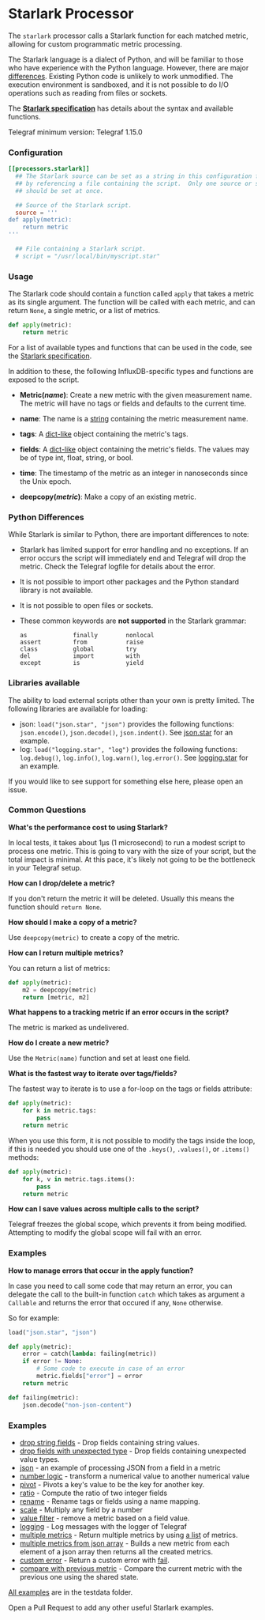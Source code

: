 # Starlark Processor

The `starlark` processor calls a Starlark function for each matched metric,
allowing for custom programmatic metric processing.

The Starlark language is a dialect of Python, and will be familiar to those who
have experience with the Python language. However, there are major [differences](#python-differences).
Existing Python code is unlikely to work unmodified.  The execution environment
is sandboxed, and it is not possible to do I/O operations such as reading from
files or sockets.

The **[Starlark specification][]** has details about the syntax and available
functions.

Telegraf minimum version: Telegraf 1.15.0

### Configuration

```toml
[[processors.starlark]]
  ## The Starlark source can be set as a string in this configuration file, or
  ## by referencing a file containing the script.  Only one source or script
  ## should be set at once.

  ## Source of the Starlark script.
  source = '''
def apply(metric):
	return metric
'''

  ## File containing a Starlark script.
  # script = "/usr/local/bin/myscript.star"
```

### Usage

The Starlark code should contain a function called `apply` that takes a metric as
its single argument.  The function will be called with each metric, and can
return `None`, a single metric, or a list of metrics.

```python
def apply(metric):
	return metric
```

For a list of available types and functions that can be used in the code, see
the [Starlark specification][].

In addition to these, the following InfluxDB-specific
types and functions are exposed to the script.

- **Metric(*name*)**:
Create a new metric with the given measurement name.  The metric will have no
tags or fields and defaults to the current time.

- **name**:
The name is a [string][] containing the metric measurement name.

- **tags**:
A [dict-like][dict] object containing the metric's tags.

- **fields**:
A [dict-like][dict] object containing the metric's fields.  The values may be
of type int, float, string, or bool.

- **time**:
The timestamp of the metric as an integer in nanoseconds since the Unix
epoch.

- **deepcopy(*metric*)**: Make a copy of an existing metric.

### Python Differences

While Starlark is similar to Python, there are important differences to note:

- Starlark has limited support for error handling and no exceptions.  If an
  error occurs the script will immediately end and Telegraf will drop the
  metric.  Check the Telegraf logfile for details about the error.

- It is not possible to import other packages and the Python standard library
  is not available.

- It is not possible to open files or sockets.

- These common keywords are **not supported** in the Starlark grammar:
  ```
  as             finally        nonlocal
  assert         from           raise
  class          global         try
  del            import         with
  except         is             yield
  ```

### Libraries available

The ability to load external scripts other than your own is pretty limited. The following libraries are available for loading:

* json: `load("json.star", "json")` provides the following functions: `json.encode()`, `json.decode()`, `json.indent()`. See [json.star](/plugins/processors/starlark/testdata/json.star) for an example.
* log: `load("logging.star", "log")` provides the following functions: `log.debug()`, `log.info()`, `log.warn()`, `log.error()`. See [logging.star](/plugins/processors/starlark/testdata/logging.star) for an example.

If you would like to see support for something else here, please open an issue.

### Common Questions

**What's the performance cost to using Starlark?**

In local tests, it takes about 1µs (1 microsecond) to run a modest script to process one
metric. This is going to vary with the size of your script, but the total impact is minimal.
At this pace, it's likely not going to be the bottleneck in your Telegraf setup.

**How can I drop/delete a metric?**

If you don't return the metric it will be deleted.  Usually this means the
function should `return None`.

**How should I make a copy of a metric?**

Use `deepcopy(metric)` to create a copy of the metric.

**How can I return multiple metrics?**

You can return a list of metrics:

```python
def apply(metric):
    m2 = deepcopy(metric)
    return [metric, m2]
```

**What happens to a tracking metric if an error occurs in the script?**

The metric is marked as undelivered.

**How do I create a new metric?**

Use the `Metric(name)` function and set at least one field.

**What is the fastest way to iterate over tags/fields?**

The fastest way to iterate is to use a for-loop on the tags or fields attribute:

```python
def apply(metric):
    for k in metric.tags:
        pass
    return metric
```

When you use this form, it is not possible to modify the tags inside the loop,
if this is needed you should use one of the `.keys()`, `.values()`, or `.items()` methods:

```python
def apply(metric):
    for k, v in metric.tags.items():
        pass
    return metric
```

**How can I save values across multiple calls to the script?**

Telegraf freezes the global scope, which prevents it from being modified.
Attempting to modify the global scope will fail with an error.


### Examples

**How to manage errors that occur in the apply function?**

In case you need to call some code that may return an error, you can delegate the call
to the built-in function `catch` which takes as argument a `Callable` and returns the error
that occured if any, `None` otherwise.

So for example:

```python
load("json.star", "json")

def apply(metric):
    error = catch(lambda: failing(metric))
    if error != None:
        # Some code to execute in case of an error
        metric.fields["error"] = error
    return metric

def failing(metric):
    json.decode("non-json-content")
```

### Examples

- [drop string fields](/plugins/processors/starlark/testdata/drop_string_fields.star) - Drop fields containing string values.
- [drop fields with unexpected type](/plugins/processors/starlark/testdata/drop_fields_with_unexpected_type.star) - Drop fields containing unexpected value types.
- [json](/plugins/processors/starlark/testdata/json.star) - an example of processing JSON from a field in a metric
- [number logic](/plugins/processors/starlark/testdata/number_logic.star) - transform a numerical value to another numerical value
- [pivot](/plugins/processors/starlark/testdata/pivot.star) - Pivots a key's value to be the key for another key.
- [ratio](/plugins/processors/starlark/testdata/ratio.star) - Compute the ratio of two integer fields
- [rename](/plugins/processors/starlark/testdata/rename.star) - Rename tags or fields using a name mapping.
- [scale](/plugins/processors/starlark/testdata/scale.star) - Multiply any field by a number
- [value filter](/plugins/processors/starlark/testdata/value_filter.star) - remove a metric based on a field value.
- [logging](/plugins/processors/starlark/testdata/logging.star) - Log messages with the logger of Telegraf
- [multiple metrics](/plugins/processors/starlark/testdata/multiple_metrics.star) - Return multiple metrics by using [a list](https://docs.bazel.build/versions/master/skylark/lib/list.html) of metrics.
- [multiple metrics from json array](/plugins/processors/starlark/testdata/multiple_metrics_with_json.star) - Builds a new metric from each element of a json array then returns all the created metrics.
- [custom error](/plugins/processors/starlark/testdata/fail.star) - Return a custom error with [fail](https://docs.bazel.build/versions/master/skylark/lib/globals.html#fail).
- [compare with previous metric](/plugins/processors/starlark/testdata/compare_metrics.star) - Compare the current metric with the previous one using the shared state.

[All examples](/plugins/processors/starlark/testdata) are in the testdata folder.

Open a Pull Request to add any other useful Starlark examples.

[Starlark specification]: https://github.com/google/starlark-go/blob/master/doc/spec.md
[string]: https://github.com/google/starlark-go/blob/master/doc/spec.md#strings
[dict]: https://github.com/google/starlark-go/blob/master/doc/spec.md#dictionaries
